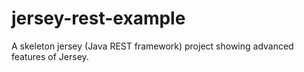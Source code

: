 jersey-rest-example
===================

A skeleton jersey (Java REST framework) project showing advanced features of Jersey.
